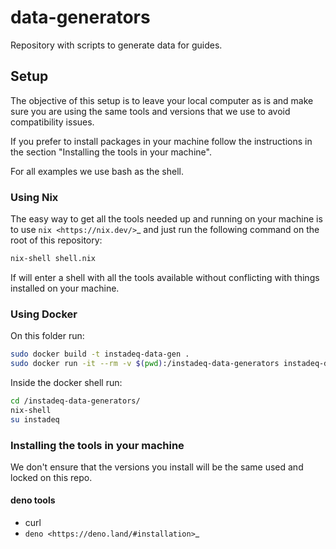 # data-generators

Repository with scripts to generate data for guides.

## Setup

The objective of this setup is to leave your local computer as is and make sure
you are using the same tools and versions that we use to avoid compatibility
issues.

If you prefer to install packages in your machine follow the instructions in
the section "Installing the tools in your machine".

For all examples we use bash as the shell.

### Using Nix

The easy way to get all the tools needed up and running on your machine is to
use `nix <https://nix.dev/>`_ and just run the following command on the root of
this repository:

```sh
nix-shell shell.nix
```

If will enter a shell with all the tools available without conflicting with
things installed on your machine.

### Using Docker

On this folder run:

```sh
sudo docker build -t instadeq-data-gen .
sudo docker run -it --rm -v $(pwd):/instadeq-data-generators instadeq-data-gen
```

Inside the docker shell run:

```sh
cd /instadeq-data-generators/
nix-shell
su instadeq
```

### Installing the tools in your machine

We don't ensure that the versions you install will be the same used and locked
on this repo.

#### deno tools

* curl
* `deno <https://deno.land/#installation>`_
